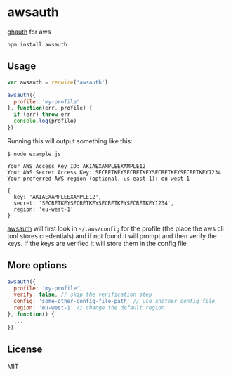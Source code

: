 # awsauth

[ghauth](https://github.com/rvagg/ghauth) for aws

```
npm install awsauth
```

## Usage

``` js
var awsauth = require('awsauth')

awsauth({
  profile: 'my-profile'
}, function(err, profile) {
  if (err) throw err
  console.log(profile)
})
```

Running this will output something like this:

```
$ node example.js

Your AWS Access Key ID: AKIAEXAMPLEEXAMPLE12
Your AWS Secret Access Key: SECRETKEYSECRETKEYSECRETKEYSECRETKEY1234
Your preferred AWS region (optional, us-east-1): eu-west-1

{
  key: 'AKIAEXAMPLEEXAMPLE12',
  secret: 'SECRETKEYSECRETKEYSECRETKEYSECRETKEY1234',
  region: 'eu-west-1'
}
```

[awsauth](https://github.com/mafintosh/awsauth) will first look in `~/.aws/config` for the profile (the place the aws cli tool stores credentials)
and if not found it will prompt and then verify the keys. If the keys are verified it will store them in the config file

## More options

``` js
awsauth({
  profile: 'my-profile',
  verify: false, // skip the verification step
  config: 'some-other-config-file-path' // use another config file,
  region: 'eu-west-1' // change the default region
}, function() {
  ...
})
```

## License

MIT